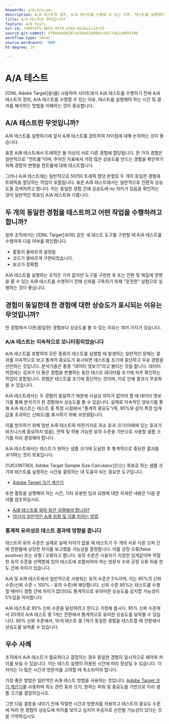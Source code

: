 ```yaml
---
keywords: a/b;a/a;aa;
description: A/A 테스트의 정의, A/A 테스트를 수행할 수 있는 이유, 테스트를 실행해야 하는 기간 및 결과를 해석하는 방법에 대해 알아봅니다.
title: A/A 테스트란 무엇입니까?
feature: A/B Tests
exl-id: 7489f4f5-3655-45f9-a743-651ba1c23c53
source-git-commit: 4f0ebdd06287a438e519d9bccb677ab1a9093396
workflow-type: tm+mt
source-wordcount: '940'
ht-degree: 1%

---
```


# A/A 테스트

[!DNL Adobe Target]을(를) 사용하여 사이트에서 A/A 테스트를 수행하기 전에 A/A 테스트의 정의, A/A 테스트를 수행할 수 있는 이유, 테스트를 실행해야 하는 시간 및 결과를 해석하는 방법을 이해하는 것이 중요합니다.

## A/A 테스트란 무엇입니까?

A/A 테스트를 설명하기에 앞서 A/B 테스트를 검토하여 차이점에 대해 논의하는 것이 좋습니다.

표준 A/B 테스트에서 트래픽은 둘 이상의 서로 다른 경험에 할당됩니다. 한 가지 경험은 일반적으로 &quot;컨트롤&quot;이며, 주어진 지표에서 가장 많은 상승도를 만드는 경험을 확인하기 위해 경험의 변형을 컨트롤에 대해 테스트합니다.

그러나 A/A 테스트에는 일반적으로 50/50 트래픽 할당 분할로 두 개의 동일한 경험에 트래픽을 할당하는 작업이 포함됩니다. 표준 A/B 테스트에서는 일반적으로 전환의 상승도를 검색하려고 합니다. 이는 동일한 경험 간에 상승도에 *no* 차이가 있음을 확인하는 것이 일반적인 목표인 A/A 테스트와 다릅니다.

## 두 개의 동일한 경험을 테스트하고 어떤 작업을 수행하려고 합니까?

일부 조직에서는 [!DNL Target]과(와) 같은 새 테스트 도구를 구현할 때 A/A 테스트를 수행하여 다음 여부를 확인합니다.

* 활동이 올바르게 설정됨
* 코드가 올바르게 구현되었습니다.
* 보고가 정확함

A/A 테스트를 실행하는 조직은 거의 없지만 도구를 구현한 후 또는 전환 및 매출에 영향을 줄 수 있는 A/B 테스트를 수행하기 전에 신뢰를 구축하기 위해 &quot;온전한&quot; 실험으로 실행하는 것이 좋습니다.

## 경험이 동일한데 한 경험에 대한 상승도가 표시되는 이유는 무엇입니까?

한 경험에서 다른(동일한) 경험보다 상승도를 볼 수 있는 이유는 여러 가지가 있습니다.

### A/A 테스트는 지속적으로 모니터링되었습니다

A/A 테스트를 포함하여 모든 종류의 테스트를 실행할 때 발생하는 일반적인 문제는 결과를 지속적으로 보고 통계적 중요도가 표시되면 테스트를 조기에 중단하고 우승 경험을 선언하는 것입니다. 분석가들은 종종 &quot;데이터 엿보기&quot;라고 불리는 것을 합니다. 데이터 피킹에는 성과가 더 좋은 경험을 판별하는 동안 테스트 데이터를 조기에 자주 확인하는 작업이 포함됩니다. 위험은 테스트를 조기에 중단하는 것이며, 이로 인해 결과가 무효화될 수 있습니다.

A/A 테스트에서는 두 경험이 동일하기 때문에 사실상 차이가 없어야 할 때 데이터 엿보기를 통해 분석가가 한 경험에서 상승도를 볼 수 있습니다. 실제로 지속적인 엿보기를 통해 A/A 테스트는 테스트 중 특정 시점에서 &quot;통계적 중요도&quot;(즉, 95%와 같이 특정 임계값을 초과하는 신뢰도)를 표시하기 위해 *보장됨*&#x200B;됩니다.

이를 방지하기 위해 일반 A/B 테스트와 마찬가지로 최소 효과 크기(아래에 있는 효과가 비즈니스에 중요하지 않음), 전력 및 허용 가능한 유의 수준을 기반으로 사용할 샘플 크기를 미리 결정해야 합니다.

A/A 테스트에서는 테스트가 원하는 샘플 크기에 도달한 후 통계적으로 중요한 결과를 *보지*&#x200B;하는 것이 목표입니다.

[!UICONTROL Adobe Target Sample Size Calculator]은(는) 목표로 하는 샘플 크기와 테스트를 실행하는 시간을 결정하는 데 도움이 되는 중요한 도구입니다.

* [Adobe Target 크기 계산기](/help/main/c-activities/t-test-ab/sample-size-determination.md#section_6B8725BD704C4AFE939EF2A6B6E834E6)

또한 활동을 실행해야 하는 시간, 기타 유용한 팁과 요령에 대한 자세한 내용은 다음 문서를 참조하십시오.

* [A/B 테스트를 얼마 동안 실행해야 합니까?](/help/main/c-activities/t-test-ab/sample-size-determination.md)
* [10가지 일반적인 A/B 위험 및 이를 피하는 방법](/help/main/c-activities/t-test-ab/common-ab-testing-pitfalls.md)

### 통계적 유의성은 테스트 결과에 영향을 줍니다

테스트의 유의 수준은 실제로 실제 차이가 없을 때 테스트가 두 개의 서로 다른 오퍼 간에 전환율에 상당한 차이를 보고했을 가능성을 결정합니다. 이를 긍정 오류(false positive) 또는 유형 I 오류라고 합니다. 유의 수준은 사용자가 지정한 임계값이며 적절한 유의 수준을 선택함에 있어 테스트에 포함되어야 하는 방문자 수와 긍정 오류 허용 한도 간에 차이가 있습니다.

A/A 및 A/B 테스트에서 일반적으로 사용되는 유의 수준은 5%이며, 이는 95%의 신뢰 수준(신뢰 수준 = 100% - 유의 수준)에 해당합니다. 신뢰 수준 95%는 테스트를 수행할 때마다 경험 간에 차이가 없더라도 통계적으로 유의미한 상승도를 감지할 가능성이 5%임을 의미합니다.

A/A 테스트로 95% 신뢰 수준을 달성하려고 한다고 가정해 봅시다. 95% 신뢰 수준에서 20개의 A/A 테스트 중 1개는 전환에서 통계적으로 유의한 상승도를 보여줄 수 있습니다. 90% 신뢰 수준에서, 10개 테스트 중 1개가 동일한 경험을 테스트할 때 전환에서 상승도를 보여줄 수 있습니다.

## 우수 사례

조직에서 A/A 테스트가 필요하다고 결정하는 경우 동일한 경험이 일시적으로 제어와 차이를 보일 수 있습니다. 이는 테스트 실행이 허용된 시간에 따라 정상일 수 있습니다. 이 차이는 더 많은 시간과 방문자를 고려할 때 축소되어야 합니다.

가장 좋은 방법은 일반적인 A/B 테스트 방법을 사용하는 것입니다. [Adobe Target 크기 계산기](/help/main/c-activities/t-test-ab/sample-size-determination.md#section_6B8725BD704C4AFE939EF2A6B6E834E6)를 사용하여 최소 관련 효과 크기, 원하는 파워 및 중요도를 기반으로 미리 샘플 크기를 결정하십시오.

그런 다음 결론을 내리기 전에 적절한 시간과 방문자를 허용하고 테스트의 중요도 수준에 따라 한 경험이 상승도에 차이를 보이고 심지어 우승자로 선언될 가능성이 있다는 것을 기억하십시오.
